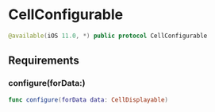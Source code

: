 # CellConfigurable

``` swift
@available(iOS 11.0, *) public protocol CellConfigurable
```

## Requirements

### configure(forData:​)

``` swift
func configure(forData data: CellDisplayable)
```
